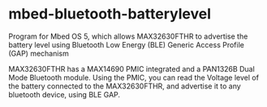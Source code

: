 # mbed-bluetooth-batterylevel
Program for Mbed OS 5, which allows MAX32630FTHR to advertise the battery level using Bluetooth Low Energy (BLE) Generic Access Profile (GAP) mechanism

MAX32630FTHR has a MAX14690 PMIC integrated and a PAN1326B Dual Mode Bluetooth module. Using the PMIC, you can read the Voltage level of the battery connected to the ΜΑΧ32630FTHR, and advertise it to any bluetooth device, using BLE GAP.